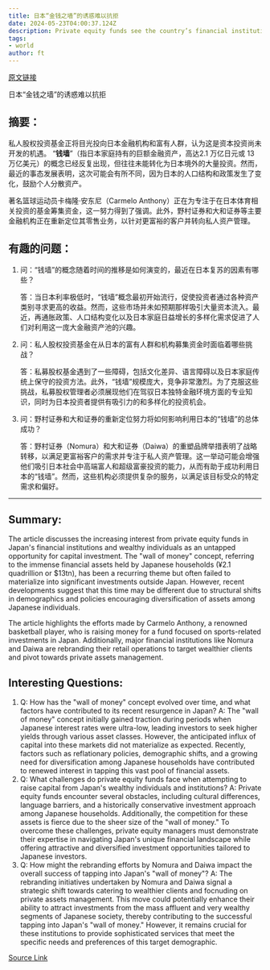 ```yaml
---
title: 日本“金钱之墙”的诱惑难以抗拒
date: 2024-05-23T04:00:37.124Z
description: Private equity funds see the country’s financial institutions and wealthy individuals as an untapped opportunity for capital
tags: 
- world
author: ft
---
```


[原文链接](https://ft.com/content/f293f4df-c43e-4864-a70f-7895b459576d)

日本“金钱之墙”的诱惑难以抗拒

## 摘要： 

私人股权投资基金正将目光投向日本金融机构和富有人群，认为这是资本投资尚未开发的机遇。 “**钱墙**”（指日本家庭持有的巨额金融资产，高达2.1 万亿日元或 13 万亿美元）的概念已经反复出现，但往往未能转化为日本境外的大量投资。然而，最近的事态发展表明，这次可能会有所不同，因为日本的人口结构和政策发生了变化，鼓励个人分散资产。

著名篮球运动员卡梅隆·安东尼（Carmelo Anthony）正在为专注于在日本体育相关投资的基金筹集资金，这一努力得到了强调。此外，野村证券和大和证券等主要金融机构正在重新定位其零售业务，以针对更富裕的客户并转向私人资产管理。 

## 有趣的问题： 

1. 问：“钱墙”的概念随着时间的推移是如何演变的，最近在日本复苏的因素有哪些？

   答：当日本利率极低时，“钱墙”概念最初开始流行，促使投资者通过各种资产类别寻求更高的收益。然而，这些市场并未如预期那样吸引大量资本流入。最近，再通胀政策、人口结构变化以及日本家庭日益增长的多样化需求促进了人们对利用这一庞大金融资产池的兴趣。

2. 问：私人股权投资基金在从日本的富有人群和机构募集资金时面临着哪些挑战？

   答：私募股权基金遇到了一些障碍，包括文化差异、语言障碍以及日本家庭传统上保守的投资方法。此外，“钱墙”规模庞大，竞争非常激烈。为了克服这些挑战，私募股权管理者必须展现他们在驾驭日本独特金融环境方面的专业知识，同时为日本投资者提供有吸引力的和多样化的投资机会。

3. 问：野村证券和大和证券的重新定位努力将如何影响利用日本的“钱墙”的总体成功？

   答：野村证券（Nomura）和大和证券（Daiwa）的重塑品牌举措表明了战略转移，以满足更富裕客户的需求并专注于私人资产管理。这一举动可能会增强他们吸引日本社会中高端富人和超级富豪投资的能力，从而有助于成功利用日本的“钱墙”。然而，这些机构必须提供复杂的服务，以满足该目标受众的特定需求和偏好。

---

## Summary:
The article discusses the increasing interest from private equity funds in Japan's financial institutions and wealthy individuals as an untapped opportunity for capital investment. The "wall of money" concept, referring to the immense financial assets held by Japanese households (¥2.1 quadrillion or $13tn), has been a recurring theme but often failed to materialize into significant investments outside Japan. However, recent developments suggest that this time may be different due to structural shifts in demographics and policies encouraging diversification of assets among Japanese individuals.

The article highlights the efforts made by Carmelo Anthony, a renowned basketball player, who is raising money for a fund focused on sports-related investments in Japan. Additionally, major financial institutions like Nomura and Daiwa are rebranding their retail operations to target wealthier clients and pivot towards private assets management.

## Interesting Questions:
1. Q: How has the "wall of money" concept evolved over time, and what factors have contributed to its recent resurgence in Japan?
A: The "wall of money" concept initially gained traction during periods when Japanese interest rates were ultra-low, leading investors to seek higher yields through various asset classes. However, the anticipated influx of capital into these markets did not materialize as expected. Recently, factors such as reflationary policies, demographic shifts, and a growing need for diversification among Japanese households have contributed to renewed interest in tapping this vast pool of financial assets.
2. Q: What challenges do private equity funds face when attempting to raise capital from Japan's wealthy individuals and institutions?
A: Private equity funds encounter several obstacles, including cultural differences, language barriers, and a historically conservative investment approach among Japanese households. Additionally, the competition for these assets is fierce due to the sheer size of the "wall of money." To overcome these challenges, private equity managers must demonstrate their expertise in navigating Japan's unique financial landscape while offering attractive and diversified investment opportunities tailored to Japanese investors.
3. Q: How might the rebranding efforts by Nomura and Daiwa impact the overall success of tapping into Japan's "wall of money"?
A: The rebranding initiatives undertaken by Nomura and Daiwa signal a strategic shift towards catering to wealthier clients and focnuding on private assets management. This move could potentially enhance their ability to attract investments from the mass affluent and very wealthy segments of Japanese society, thereby contributing to the successful tapping into Japan's "wall of money." However, it remains crucial for these institutions to provide sophisticated services that meet the specific needs and preferences of this target demographic.

[Source Link](https://ft.com/content/f293f4df-c43e-4864-a70f-7895b459576d)

